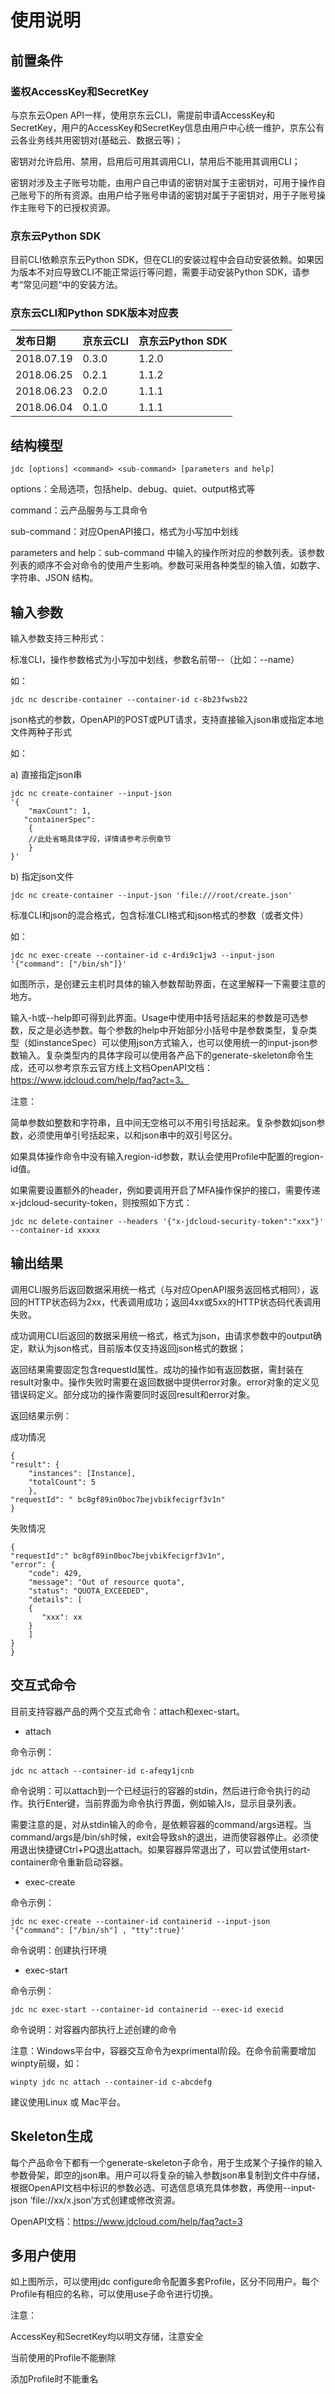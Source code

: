 
# 使用说明

## 前置条件

### 鉴权AccessKey和SecretKey

与京东云Open API一样，使用京东云CLI，需提前申请AccessKey和SecretKey，用户的AccessKey和SecretKey信息由用户中心统一维护，京东公有云各业务线共用密钥对(基础云、数据云等)；

密钥对允许启用、禁用，启用后可用其调用CLI，禁用后不能用其调用CLI；

密钥对涉及主子账号功能，由用户自己申请的密钥对属于主密钥对，可用于操作自己账号下的所有资源。由用户给子账号申请的密钥对属于子密钥对，用于子账号操作主账号下的已授权资源。

### 京东云Python SDK

目前CLI依赖京东云Python SDK，但在CLI的安装过程中会自动安装依赖。如果因为版本不对应导致CLI不能正常运行等问题，需要手动安装Python SDK，请参考“常见问题“中的安装方法。

### 京东云CLI和Python SDK版本对应表

发布日期	|	京东云CLI	|	京东云Python SDK
:---|:---|:---
2018.07.19  	|	0.3.0	|	1.2.0
2018.06.25	|	0.2.1	|	1.1.2
2018.06.23	|	0.2.0	|	1.1.1
2018.06.04	|	0.1.0	|	1.1.1



## 结构模型


	jdc [options] <command> <sub-command> [parameters and help]
options：全局选项，包括help、debug、quiet、output格式等

command：云产品服务与工具命令

sub-command：对应OpenAPI接口，格式为小写加中划线

parameters and help：sub-command 中输入的操作所对应的参数列表。该参数列表的顺序不会对命令的使用产生影响。参数可采用各种类型的输入值，如数字、字符串、JSON 结构。





## 输入参数

输入参数支持三种形式：

标准CLI，操作参数格式为小写加中划线，参数名前带--（比如：--name）

如：


	jdc nc describe-container --container-id c-8b23fwsb22



json格式的参数，OpenAPI的POST或PUT请求，支持直接输入json串或指定本地文件两种子形式

如：

a) 直接指定json串


	jdc nc create-container --input-json
	'{
	    "maxCount": 1,
 	   "containerSpec":
	    {
        //此处省略具体字段，详情请参考示例章节
	    }
	}'

b) 指定json文件


	jdc nc create-container --input-json 'file:///root/create.json'



标准CLI和json的混合格式，包含标准CLI格式和json格式的参数（或者文件）

如：


	jdc nc exec-create --container-id c-4rdi9c1jw3 --input-json '{"command": ["/bin/sh"]}'

 如图所示，是创建云主机时具体的输入参数帮助界面，在这里解释一下需要注意的地方。



输入-h或--help即可得到此界面。Usage中使用中括号括起来的参数是可选参数，反之是必选参数。每个参数的help中开始部分小括号中是参数类型，复杂类型（如instanceSpec）可以使用json方式输入，也可以使用统一的input-json参数输入。复杂类型内的具体字段可以使用各产品下的generate-skeleton命令生成，还可以参考京东云官方线上文档OpenAPI文档：https://www.jdcloud.com/help/faq?act=3。



注意：

简单参数如整数和字符串，且中间无空格可以不用引号括起来。复杂参数如json参数，必须使用单引号括起来，以和json串中的双引号区分。

如果具体操作命令中没有输入region-id参数，默认会使用Profile中配置的region-id值。

如果需要设置额外的header，例如要调用开启了MFA操作保护的接口，需要传递x-jdcloud-security-token，则按照如下方式：


	jdc nc delete-container --headers '{"x-jdcloud-security-token":"xxx"}' --container-id xxxxx

     




## 输出结果

调用CLI服务后返回数据采用统一格式（与对应OpenAPI服务返回格式相同），返回的HTTP状态码为2xx，代表调用成功；返回4xx或5xx的HTTP状态码代表调用失败。

成功调用CLI后返回的数据采用统一格式，格式为json，由请求参数中的output确定，默认为json格式，目前版本仅支持返回json格式的数据；

返回结果需要固定包含requestId属性。成功的操作如有返回数据，需封装在result对象中。操作失败时需要在返回数据中提供error对象。error对象的定义见错误码定义。部分成功的操作需要同时返回result和error对象。

返回结果示例：

成功情况   


	{
    "result": {
        "instances": [Instance],
        "totalCount": 5
        },
    "requestId": " bc8gf89in0boc7bejvbikfecigrf3v1n"
	}

     

失败情况


	{
    "requestId":" bc8gf89in0boc7bejvbikfecigrf3v1n",
    "error": {
        "code": 429,
        "message": "Out of resource quota",
        "status": "QUOTA_EXCEEDED",
        "details": [
        {
           "xxx": xx
        }
        ]
    }
	}




## 交互式命令

目前支持容器产品的两个交互式命令：attach和exec-start。



- attach

命令示例：


	jdc nc attach --container-id c-afeqy1jcnb

命令说明：可以attach到一个已经运行的容器的stdin，然后进行命令执行的动作。执行Enter键，当前界面为命令执行界面，例如输入ls，显示目录列表。

需要注意的是，对从stdin输入的命令，是依赖容器的command/args进程。当command/args是/bin/sh时候，exit会导致sh的退出，进而使容器停止。必须使用退出快捷键Ctrl+PQ退出attach。如果容器异常退出了，可以尝试使用start-container命令重新启动容器。



 

- exec-create

命令示例：


	jdc nc exec-create --container-id containerid --input-json '{"command": ["/bin/sh"] , "tty":true}'

命令说明：创建执行环境





- exec-start

命令示例：


	jdc nc exec-start --container-id containerid --exec-id execid

命令说明：对容器内部执行上述创建的命令



注意：Windows平台中，容器交互命令为exprimental阶段。在命令前需要增加winpty前缀，如：


	winpty jdc nc attach --container-id c-abcdefg

建议使用Linux 或 Mac平台。



## Skeleton生成

每个产品命令下都有一个generate-skeleton子命令，用于生成某个子操作的输入参数骨架，即空的json串。用户可以将复杂的输入参数json串复制到文件中存储，根据OpenAPI文档中标识的参数必选、可选信息填充具体参数，再使用--input-json ‘file://xx/x.json’方式创建或修改资源。

OpenAPI文档：https://www.jdcloud.com/help/faq?act=3


 
## 多用户使用



如上图所示，可以使用jdc configure命令配置多套Profile，区分不同用户。每个Profile有相应的名称，可以使用use子命令进行切换。

注意：

AccessKey和SecretKey均以明文存储，注意安全

当前使用的Profile不能删除

添加Profile时不能重名
